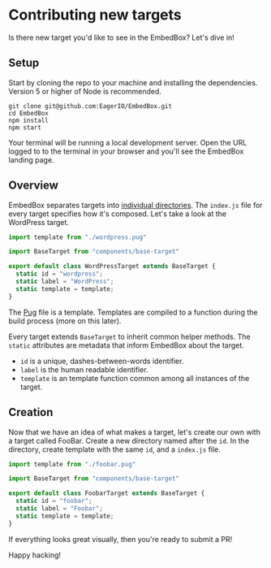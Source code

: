 # Contributing new targets

Is there new target you'd like to see in the EmbedBox? Let's dive in!

## Setup

Start by cloning the repo to your machine and installing the dependencies.
Version 5 or higher of Node is recommended.

```shell
git clone git@github.com:EagerIO/EmbedBox.git
cd EmbedBox
npm install
npm start
```

Your terminal will be running a local development server.
Open the URL logged to to the terminal in your browser and you'll see the EmbedBox landing page.

## Overview

EmbedBox separates targets into [individual directories](https://github.com/EagerIO/EmbedBox/tree/master/app/components/targets).
The `index.js` file for every target specifies how it's composed.
Let's take a look at the WordPress target.

```javascript
import template from "./wordpress.pug"

import BaseTarget from "components/base-target"

export default class WordPressTarget extends BaseTarget {
  static id = "wordpress";
  static label = "WordPress";
  static template = template;
}
```

The [Pug](https://github.com/EagerIO/EmbedBox/blob/master/app/components/targets/wordpress/wordpress.pug) file is a template.
Templates are compiled to a function during the build process (more on this later).

Every target extends `BaseTarget` to inherit common helper methods.
The `static` attributes are metadata that inform EmbedBox about the target.

- `id` is a unique, dashes-between-words identifier.
- `label` is the human readable identifier.
- `template` is an template function common among all instances of the target.

## Creation

Now that we have an idea of what makes a target, let's create our own with a target called FooBar.
Create a new directory named after the `id`. In the directory, create template with the same `id`, and a `index.js` file.

```javascript
import template from "./foobar.pug"

import BaseTarget from "components/base-target"

export default class FoobarTarget extends BaseTarget {
  static id = "foobar";
  static label = "Foobar";
  static template = template;
}
```

If everything looks great visually, then you're ready to submit a PR!

Happy hacking!

